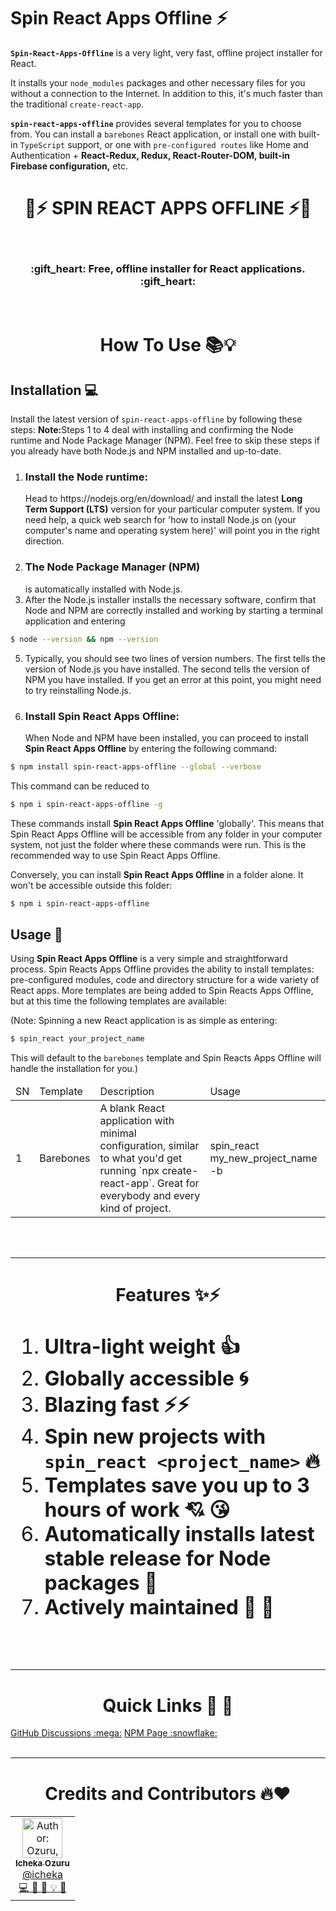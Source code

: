 # Spin React Apps Offline ⚡️
<b>`Spin-React-Apps-Offline`</b> is a very light, very fast, offline project installer for React. 

It installs your `node_modules` packages and other necessary files for you without a connection to the Internet. In addition to this, it's much faster than the traditional `create-react-app`. 

<b>`spin-react-apps-offline`</b> provides several templates for you to choose from. You can install a `barebones` React application, or install one with built-in `TypeScript` support, or one with `pre-configured routes` like Home and Authentication + <b>React-Redux, Redux, React-Router-DOM, built-in Firebase configuration,</b> etc.

<div align="center">
  <h1>🚀⚡️ SPIN REACT APPS OFFLINE ⚡️🚀</h1>
  <br />
  <h3>:gift_heart: Free, offline installer for React applications. :gift_heart:</h3>
</div>
<br />
<div align="center" border="2">
  
  # How To Use 📚💡
  
 </div>
 
## Installation 💻
Install the latest version of `spin-react-apps-offline` by following these steps:
<b>Note:</b>Steps 1 to 4 deal with installing and confirming the Node runtime and Node Package Manager (NPM). Feel free to skip these steps if you already have both Node.js and NPM installed and up-to-date.
     
1. <h3>Install the Node runtime:</h3> Head to https://nodejs.org/en/download/ and install the latest <b>Long Term Support (LTS)</b> version for your particular computer system. If you need help, a quick web search for 'how to install Node.js on (your computer's name and operating system here)' will point you in the right direction.
2. <h3>The Node Package Manager (NPM)</h3> is automatically installed with Node.js.
3. After the Node.js installer installs the necessary software, confirm that Node and NPM are correctly installed and working by starting a terminal application and entering 

```bash
$ node --version && npm --version
```

5. Typically, you should see two lines of version numbers. The first tells the version of Node.js you have installed. The second tells the version of NPM you have installed. If you get an error at this point, you might need to try reinstalling Node.js.
6. <h3>Install Spin React Apps Offline:</h3> When Node and NPM have been installed, you can proceed to install <b>Spin React Apps Offline</b> by entering the following command:

```bash
$ npm install spin-react-apps-offline --global --verbose
```

This command can be reduced to

```bash
$ npm i spin-react-apps-offline -g
```

These commands install <b>Spin React Apps Offline</b> 'globally'. This means that Spin React Apps Offline will be accessible from any folder in your computer system, not just the folder where these commands were run. This is the recommended way to use Spin React Apps Offline.

Conversely, you can install <b>Spin React Apps Offline</b> in a folder alone. It won't be accessible outside this folder:

```bash
$ npm i spin-react-apps-offline
```
     
## Usage 📖
Using <b>Spin React Apps Offline</b> is a very simple and straightforward process.
Spin Reacts Apps Offline provides the ability to install templates: pre-configured modules, code and directory structure for a wide variety of React apps.
More templates are being added to Spin Reacts Apps Offline, but at this time the following templates are available:

(Note: Spinning a new React application is as simple as entering:


```bash
$ spin_react your_project_name
```


This will default to the `barebones` template and Spin Reacts Apps Offline will handle the installation for you.)

  
  <table>
    <thead>
       <tr>
         <td>SN</td> <td>Template</td> <td>Description</td> <td>Usage</td>
       </tr>
    </thead>
    <tbody>
       <tr>
         <td>1</td> <td> Barebones</td> <td>A blank React application with minimal configuration, similar to what you'd get running `npx create-react-app`. Great for everybody and every kind of project.</td> 
         <td>
         spin_react my_new_project_name -b
         </td>
       </tr>
    </tbody>
  </table>
  </div>
</div>

<br />
<br />
<hr />
<div align="center">
  
  # Features ✨⚡️
 
</div>
<div>
  <font size="+3">
  
  1. <b>Ultra-light weight :+1: </b>
  2. <b>Globally accessible :cyclone: </b>
  3. <b>Blazing fast ⚡️⚡️</b>
  4. <b>Spin new projects with `spin_react <project_name>` 🔥</b>
  5. <b>Templates save you up to 3 hours of work :cupid: :kissing_heart: </b>
  6. <b>Automatically installs latest stable release for Node packages :yellow_heart: </b>
  7. <b>Actively maintained :bug: :hatched_chick: </b>

  </font>
</div>


<br />
<br />
<hr />
<div align="center">
  
  # Quick Links :rocket: :minibus:
 
</div>
<span>
  <a bgcolor="red" href="https://github.com/Icheka/spin-react-apps-offline/discussions">GitHub Discussions :mega:</a>
  <a bgcolor="red" href="https://github.com/Icheka/spin-react-apps-offline/discussions">NPM Page :snowflake:</a>
</span>


<br />
<br />
<hr />
<div align="center">
  <h1 align="center">Credits and Contributors 🔥❤️️</h1>
  <!-- DO NOT EDIT THIS SECTION!!! -->
   <table>
     <tr>
       <td align="center">
         <a href="https://github.com/icheka">
           <img src="https://avatars.githubusercontent.com/u/51906655?s=460&u=58d65f48f4b3bda6527ed8c420325ccfbcd3fa4d&v=4" alt="Author: Ozuru, Icheka Fortune" width="64px" />
           <br />
           <sub>
             <b>Icheka Ozuru</b>
             <br />
             <a href="https://github.com/icheka">@icheka</a>
           </sub>
         </a>
         <br />
         <a href="https://github.com/icheka/spin-react-apps-offline/commits?author=icheka" title="Code">
           💻
         </a>
         <a href="https://github.com/icheka/spin-react-apps-offline/commits?author=icheka" title="Maintenance">
           🚧
         </a>
         <a href="https://github.com/icheka/spin-react-apps-offline/commits?author=icheka" title="Documentation">
           📖
         </a>
         <a href="https://github.com/icheka/spin-react-apps-offline/commits?author=icheka" title="Examples">
           💡
         </a>
         <a href="https://github.com/icheka/spin-react-apps-offline/commits?author=icheka" title="Design">
           🎨
         </a>
       </td>
     </tr>
  </table>
  
</div>

